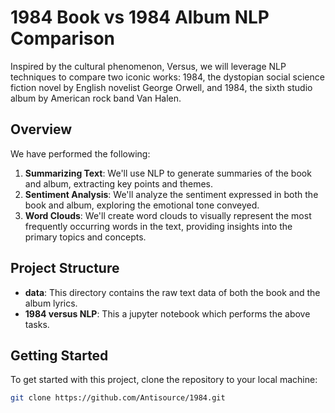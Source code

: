 # 1984 Book vs 1984 Album NLP Comparison

Inspired by the cultural phenomenon, Versus, we will leverage NLP techniques to compare two iconic works: 1984, the dystopian social science fiction novel by English novelist George Orwell, and 1984, the sixth studio album by American rock band Van Halen.

## Overview

We have performed the following:

1. **Summarizing Text**: We'll use NLP to generate summaries of the book and album, extracting key points and themes.
2. **Sentiment Analysis**: We'll analyze the sentiment expressed in both the book and album, exploring the emotional tone conveyed.
3. **Word Clouds**: We'll create word clouds to visually represent the most frequently occurring words in the text, providing insights into the primary topics and concepts.


## Project Structure

- **data**: This directory contains the raw text data of both the book and the album lyrics.
- **1984 versus NLP**: This a jupyter notebook which performs the above tasks.


## Getting Started

To get started with this project, clone the repository to your local machine:

```bash
git clone https://github.com/Antisource/1984.git
```

